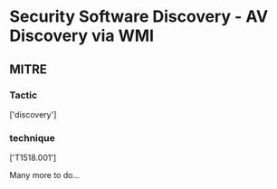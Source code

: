 # Security Software Discovery - AV Discovery via WMI

## MITRE

### Tactic
['discovery']

### technique
['T1518.001']

Many more to do...
